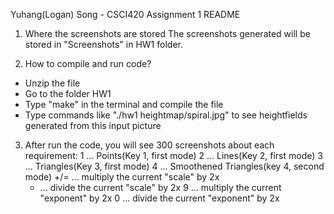 Yuhang(Logan) Song - CSCI420 Assignment 1 README

1. Where the screenshots are stored
The screenshots generated will be stored in "Screenshots" in HW1 folder. 

2. How to compile and run code?
- Unzip the file
- Go to the folder HW1
- Type "make" in the terminal and compile the file
- Type commands like "./hw1 heightmap/spiral.jpg" to see heightfields generated from this input picture

3. After run the code, you will see 300 screenshots about each requirement:
   1    ... Points(Key 1, first mode)
   2    ... Lines(Key 2, first mode)
   3    ... Triangles(Key 3, first mode)
   4    ... Smoothened Triangles(key 4, second mode)
   +/=  ... multiply the current "scale" by 2x
   -    ... divide the current "scale" by 2x
   9    ... multiply the current "exponent" by 2x
   0    ... divide the current "exponent" by 2x

